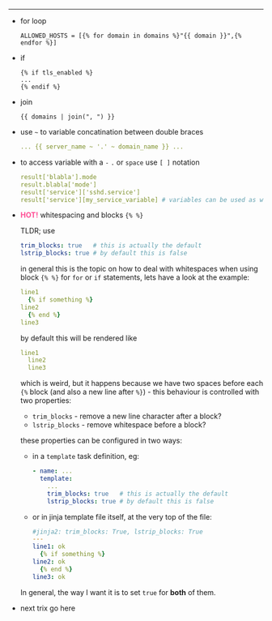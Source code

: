 ---
- for loop
  ```
  ALLOWED_HOSTS = [{% for domain in domains %}"{{ domain }}",{% endfor %}]
  ```

- if
  ```
  {% if tls_enabled %}
  ...
  {% endif %}
  ```

- join
  ```
  {{ domains | join(", ") }}
  ```

- use `~` to variable concatination between double braces
    ```yaml
    ... {{ server_name ~ '.' ~ domain_name }} ...
    ```

- to access variable with a `-` `.` or `space` use `[ ]` notation
    ```yaml
    result['blabla'].mode
    result.blabla['mode']
    result['service']['sshd.service']
    result['service'][my_service_variable] # variables can be used as well, nice
    ```

- <span style="color:#ff4d94">**HOT!**</span> whitespacing and blocks `{% %}`

    TLDR; use
    ```yaml
    trim_blocks: true   # this is actually the default
    lstrip_blocks: true # by default this is false
    ```

    in general this is the topic on how to deal with whitespaces when using
    block `{% %}` for `for` or `if` statements, lets have a look at the example:

    ```yaml
    line1
      {% if something %}
    line2
      {% end %}
    line3
    ```

    by default this will be rendered like

    ```yaml
    line1
      line2
      line3
    ```

    which is weird, but it happens because we have two spaces before each `{%` block
    (and also a new line after `%}`) - this behaviour is controlled  with two properties:

    - `trim_blocks` - remove a new line character after a block?
    - `lstrip_blocks` - remove whitespace before a block?

    these properties can be configured in two ways:

    - in a `template` task definition, eg:
        ```yaml
        - name: ...
          template:
            ...
            trim_blocks: true   # this is actually the default
            lstrip_blocks: true # by default this is false
        ```
    - or in jinja template file itself, at the very top of the file:
        ```yaml
        #jinja2: trim_blocks: True, lstrip_blocks: True
        ---
        line1: ok
          {% if something %}
        line2: ok
          {% end %}
        line3: ok
        ```

    In general, the way I want it is to set `true` for **both** of them.

- next trix go here


